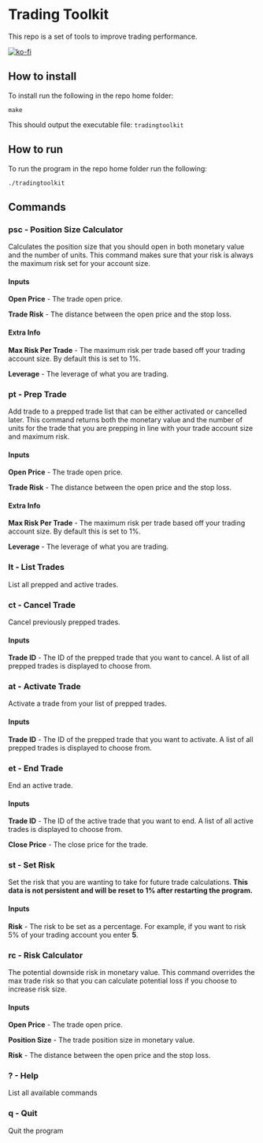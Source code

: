 # Trading Toolkit

This repo is a set of tools to improve trading performance.

[![ko-fi](https://ko-fi.com/img/githubbutton_sm.svg)](https://ko-fi.com/U6U5TNX9M)

## How to install

To install run the following in the repo home folder:

```
make
```

This should output the executable file: `tradingtoolkit`

## How to run

To run the program in the repo home folder run the following:

```
./tradingtoolkit
```

## Commands

### psc - Position Size Calculator

Calculates the position size that you should open in both monetary value and the number of units. This command makes sure that your risk is always the maximum risk set for your account size.

#### Inputs

**Open Price** - The trade open price.

**Trade Risk** - The distance between the open price and the stop loss.

#### Extra Info

**Max Risk Per Trade** - The maximum risk per trade based off your trading account size. By default this is set to 1%.

**Leverage** - The leverage of what you are trading.

### pt - Prep Trade

Add trade to a prepped trade list that can be either activated or cancelled later. This command returns both the monetary value and the number of units for the trade that you are prepping in line with your trade account size and maximum risk.

#### Inputs

**Open Price** - The trade open price.

**Trade Risk** - The distance between the open price and the stop loss.

#### Extra Info

**Max Risk Per Trade** - The maximum risk per trade based off your trading account size. By default this is set to 1%.

**Leverage** - The leverage of what you are trading.

### lt - List Trades

List all prepped and active trades.

### ct - Cancel Trade

Cancel previously prepped trades.

#### Inputs

**Trade ID** - The ID of the prepped trade that you want to cancel. A list of all prepped trades is displayed to choose from.

### at - Activate Trade

Activate a trade from your list of prepped trades.

#### Inputs

**Trade ID** - The ID of the prepped trade that you want to activate. A list of all prepped trades is displayed to choose from.

### et - End Trade

End an active trade.

#### Inputs

**Trade ID** - The ID of the active trade that you want to end. A list of all active trades is displayed to choose from.

**Close Price** - The close price for the trade.

### st - Set Risk

Set the risk that you are wanting to take for future trade calculations. **This data is not persistent and will be reset to 1% after restarting the program.**

#### Inputs

**Risk** - The risk to be set as a percentage. For example, if you want to risk 5% of your trading account you enter **5**.

### rc - Risk Calculator

The potential downside risk in monetary value. This command overrides the max trade risk so that you can calculate potential loss if you choose to increase risk size.

#### Inputs

**Open Price** - The trade open price.

**Position Size** - The trade position size in monetary value.

**Risk** - The distance between the open price and the stop loss.

### ? - Help

List all available commands

### q - Quit

Quit the program
